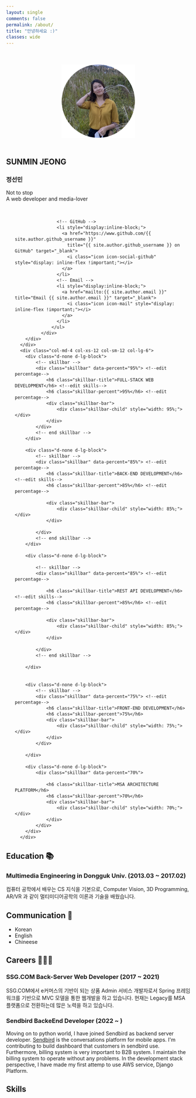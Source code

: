 ```yaml
---
layout: single
comments: false
permalink: /about/
title: "안녕하세요 :)"
classes: wide
---
```


<div style="text-align: center; margin: 50px">
  <img src="/assets/img/profile.png" class="user-image" style="width: 200px; height:200px" alt="My Profile Photo">
</div>

<div id="skills">
  <div class="row">
      <div class="col-md-4 col-xs-12 col-sm-6 col-lg-6">
        <div class="about-text-left">
            <h2>SUNMIN JEONG</h2> <!--edit name-->
            <h3>정선민</h3> <!--edit designation-->
              Not to stop <br>
              A web developer and media-lover<p></p>
              <div class="navigation-wrapper">
                  <ul class="navigation">
                    <!-- LinkedIn -->
                    <li style="display:inline-block;">
                      <a href="https://www.linkedin.com/in/{{ site.author.linkedin_username }}"
                        title="{{ site.author.linkedin_username }} on LinkedIn" target="_blank">
                        <i class="icon icon-social-linkedin" style="display: inline-flex !important;"></i>
                      </a>
                    </li>

                    <!-- GitHub -->
                    <li style="display:inline-block;">
                      <a href="https://www.github.com/{{ site.author.github_username }}"
                        title="{{ site.author.github_username }} on GitHub" target="_blank">
                        <i class="icon icon-social-github" style="display: inline-flex !important;"></i>
                      </a>
                    </li>
                    <!-- Email -->
                    <li style="display:inline-block;">
                      <a href="mailto:{{ site.author.email }}" title="Email {{ site.author.email }}" target="_blank">
                        <i class="icon icon-mail" style="display: inline-flex !important;"></i>
                      </a>
                    </li>
                  </ul>
              </div>
        </div>
      </div>
      <div class="col-md-4 col-xs-12 col-sm-12 col-lg-6">
        <div class="d-none d-lg-block">
            <!-- skillbar -->
            <div class="skillbar" data-percent="95%"> <!--edit percentage-->
                <h6 class="skillbar-title">FULL-STACK WEB DEVELOPMENT</h6> <!--edit skills-->
                <h6 class="skillbar-percent">95%</h6> <!--edit percentage-->
                <div class="skillbar-bar">
                    <div class="skillbar-child" style="width: 95%;"></div>
                </div>
            </div>
            <!-- end skillbar -->
        </div>

        <div class="d-none d-lg-block">
            <!-- skillbar -->
            <div class="skillbar" data-percent="85%"> <!--edit percentage-->
                <h6 class="skillbar-title">BACK-END DEVELOPMENT</h6> <!--edit skills-->
                <h6 class="skillbar-percent">85%</h6> <!--edit percentage-->

                <div class="skillbar-bar">
                    <div class="skillbar-child" style="width: 85%;"></div>
                </div>

            </div>
            <!-- end skillbar -->
        </div>

        <div class="d-none d-lg-block">

            <!-- skillbar -->
            <div class="skillbar" data-percent="85%"> <!--edit percentage-->

                <h6 class="skillbar-title">REST API DEVELOPMENT</h6> <!--edit skills-->
                <h6 class="skillbar-percent">85%</h6> <!--edit percentage-->

                <div class="skillbar-bar">
                    <div class="skillbar-child" style="width: 85%;"></div>
                </div>

            </div>
            <!-- end skillbar -->

        </div>


        <div class="d-none d-lg-block">
            <!-- skillbar -->
            <div class="skillbar" data-percent="75%"> <!--edit percentage-->
                <h6 class="skillbar-title">FRONT-END DEVELOPMENT</h6>
                <h6 class="skillbar-percent">75%</h6>
                <div class="skillbar-bar">
                    <div class="skillbar-child" style="width: 75%;"></div>
                </div>
            </div>

        </div>

        <div class="d-none d-lg-block">
            <div class="skillbar" data-percent="70%">

                <h6 class="skillbar-title">MSA ARCHITECTURE PLATFORM</h6>
                <h6 class="skillbar-percent">70%</h6>
                <div class="skillbar-bar">
                    <div class="skillbar-child" style="width: 70%;"></div>
                </div>
            </div>
        </div>
      </div>

  </div>
</div>

## Education 📚

### Multimedia Engineering in Dongguk Univ. (2013.03 ~ 2017.02)

컴퓨터 공학에서 배우는 CS 지식을 기본으로, Computer Vision, 3D Programming, AR/VR 과 같이 멀티미디어공학의 이론과 기술을 배웠습니다.

## Communication 💬

- Korean
- English
- Chineese

## Careers 👩🏻‍💻

### SSG.COM Back-Server Web Developer (2017 ~ 2021)

SSG.COM에서 e커머스의 기반이 되는 상품 Admin 서비스 개발자로서 Spring 프레임워크를 기반으로 MVC 모델을 통한 웹개발을 하고 있습니다. 현재는 Legacy를 MSA 플랫폼으로 전환하는데 많은 노력을 하고 있습니다.

### Sendbird BackeEnd Developer (2022 ~ )

Moving on to python world, I have joined Sendbird as backend server developer. [Sendbird](https://sendbird.com/) is the conversations platform for mobile apps. I'm contributing to build dashboard that customers in sendbird use. Furthermore, billing system is very important to B2B system. I maintain the billing system to operate without any problems.
In the development stack perspective, I have made my first attemp to use AWS service, Django Platform.

## Skills

<a data-theme="light" data-layers="1,2,3,4" data-stack-embed="true" href="https://embed.stackshare.io/stacks/embed/c9ed4a3cbd5d288191a92edcf5803a"></a><script async src="https://cdn1.stackshare.io/javascripts/client-code.js" charset="utf-8"></script>
